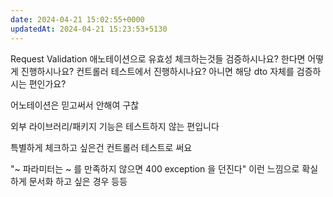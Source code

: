 ```yaml
---
date: 2024-04-21 15:02:55+0000
updatedAt: 2024-04-21 15:23:53+5130
---
```

Request Validation 애노테이션으로 유효성 체크하는것들 검증하시나요? 한다면 어떻게 진행하시나요? 컨트롤러 테스트에서 진행하시나요? 아니면 해당 dto 자체를 검증하시는 편인가요?

어노테이션은 믿고써서 안해여 구찮

외부 라이브러리/패키지 기능은 테스트하지 않는 편입니다

특별하게 체크하고 싶은건 컨트롤러 테스트로 써요

"~ 파라미터는 ~ 를 만족하지 않으면 400 exception 을 던진다" 이런 느낌으로 확실하게 문서화 하고 싶은 경우 등등